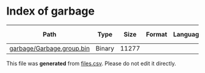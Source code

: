 # Index of garbage

| Path | Type | Size | Format | Language | DiE Info | Notes | Hash |
| --- | --- | --- | --- | --- | --- | --- | --- |
| [garbage/Garbage.group.bin](./garbage/Garbage.group.bin) | Binary | 11277 |  |  |  |  | a1d03c1b86fe9cbb1d35cf90a2822bd9f01cd5f22697063184339f7932ee6218 |


This file was **generated** from [files.csv](../../../../../../../../../files.csv). Please do not edit it directly.
